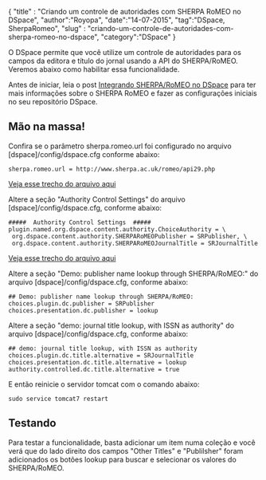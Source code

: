 <p>{
"title" : "Criando um controle de autoridades com SHERPA RoMEO no DSpace",
"author":"Royopa",
"date":"14-07-2015",
"tag":"DSpace, SherpaRomeo",
"slug" : "criando-um-controle-de-autoridades-com-sherpa-romeo-no-dspace",
"category":"DSpace"
}</p>

<p>O DSpace permite que você utilize um controle de autoridades para os campos
da editora e título do jornal usando a API do SHERPA/RoMEO. Veremos abaixo como 
habilitar essa funcionalidade.</p>

<p>Antes de iniciar, leia o post <a href="http://www.royopa.url.ph/2015/07/09/integrando-sherpa-romeo-no-dspace">Integrando SHERPA/RoMEO no DSpace</a> para ter mais informações sobre 
o SHERPA RoMEO e fazer as configurações iniciais no seu repositório DSpace.</p>

<h2 id="m%C3%A3o-na-massa%21">Mão na massa!</h2>

<p>Confira se o parâmetro sherpa.romeo.url foi configurado no arquivo 
[dspace]/config/dspace.cfg conforme abaixo:</p>

<pre><code class="cfg">sherpa.romeo.url = http://www.sherpa.ac.uk/romeo/api29.php
</code></pre>

<p><a href="https://github.com/DSpace/DSpace/blob/master/dspace/config/dspace.cfg#L1580">Veja esse trecho do arquivo aqui</a></p>

<p>Altere a seção "Authority Control Settings" do arquivo [dspace]/config/dspace.cfg,
conforme abaixo:</p>

<pre><code class="cfg">#####  Authority Control Settings  #####
plugin.named.org.dspace.content.authority.ChoiceAuthority = \
 org.dspace.content.authority.SHERPARoMEOPublisher = SRPublisher, \
 org.dspace.content.authority.SHERPARoMEOJournalTitle = SRJournalTitle
</code></pre>

<p><a href="https://github.com/DSpace/DSpace/blob/master/dspace/config/dspace.cfg#L1590-1596">Veja esse trecho do arquivo aqui</a></p>

<p>Altere a seção "Demo: publisher name lookup through SHERPA/RoMEO:" do arquivo 
[dspace]/config/dspace.cfg, conforme abaixo:</p>

<pre><code class="cfg">## Demo: publisher name lookup through SHERPA/RoMEO:
choices.plugin.dc.publisher = SRPublisher
choices.presentation.dc.publisher = lookup
</code></pre>

<p>Altere a seção "demo: journal title lookup, with ISSN as authority" do arquivo 
[dspace]/config/dspace.cfg, conforme abaixo:</p>

<pre><code class="cfg">## demo: journal title lookup, with ISSN as authority
choices.plugin.dc.title.alternative = SRJournalTitle
choices.presentation.dc.title.alternative = lookup
authority.controlled.dc.title.alternative = true
</code></pre>

<p>E então reinicie o servidor tomcat com o comando abaixo:</p>

<pre><code class="sh">sudo service tomcat7 restart
</code></pre>

<h2 id="testando">Testando</h2>

<p>Para testar a funcionalidade, basta adicionar um item numa coleção e você verá
que do lado direito dos campos "Other Titles" e "Publilsher" foram adicionados 
os botões lookup para buscar e selecionar os valores do SHERPA/RoMEO.</p>

<p><img src="http://www.royopa.url.ph/themes/royopa-blog/assets/img/sherpa-romeo-form-lookup.jpg" alt="" /></p>
